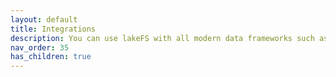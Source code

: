 ```yaml
---
layout: default
title: Integrations
description: You can use lakeFS with all modern data frameworks such as Spark, Hive, AWS Athena, Presto, etc.
nav_order: 35
has_children: true
---
```

